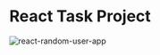 # React Task Project
![react-random-user-app](https://user-images.githubusercontent.com/81762608/132686007-0175ffc5-79c0-48e1-be7a-f2174057a860.gif)


